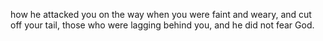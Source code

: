 how he attacked you on the way when you were faint and weary, and cut off your tail, those who were lagging behind you, and he did not fear God.
